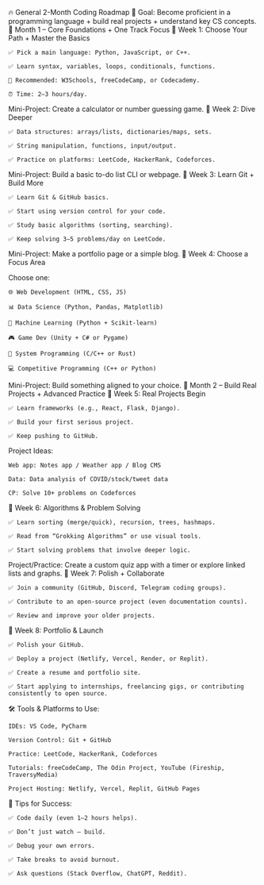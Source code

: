 🔥 General 2-Month Coding Roadmap
🎯 Goal: Become proficient in a programming language + build real projects + understand key CS concepts.
📅 Month 1 – Core Foundations + One Track Focus
🔹 Week 1: Choose Your Path + Master the Basics

    ✅ Pick a main language: Python, JavaScript, or C++.

    ✅ Learn syntax, variables, loops, conditionals, functions.

    📘 Recommended: W3Schools, freeCodeCamp, or Codecademy.

    ⏰ Time: 2–3 hours/day.

Mini-Project: Create a calculator or number guessing game.
🔹 Week 2: Dive Deeper

    ✅ Data structures: arrays/lists, dictionaries/maps, sets.

    ✅ String manipulation, functions, input/output.

    ✅ Practice on platforms: LeetCode, HackerRank, Codeforces.

Mini-Project: Build a basic to-do list CLI or webpage.
🔹 Week 3: Learn Git + Build More

    ✅ Learn Git & GitHub basics.

    ✅ Start using version control for your code.

    ✅ Study basic algorithms (sorting, searching).

    ✅ Keep solving 3–5 problems/day on LeetCode.

Mini-Project: Make a portfolio page or a simple blog.
🔹 Week 4: Choose a Focus Area

Choose one:

    🌐 Web Development (HTML, CSS, JS)

    📊 Data Science (Python, Pandas, Matplotlib)

    🤖 Machine Learning (Python + Scikit-learn)

    🎮 Game Dev (Unity + C# or Pygame)

    🐧 System Programming (C/C++ or Rust)

    💻 Competitive Programming (C++ or Python)

Mini-Project: Build something aligned to your choice.
📅 Month 2 – Build Real Projects + Advanced Practice
🔹 Week 5: Real Projects Begin

    ✅ Learn frameworks (e.g., React, Flask, Django).

    ✅ Build your first serious project.

    ✅ Keep pushing to GitHub.

Project Ideas:

    Web app: Notes app / Weather app / Blog CMS

    Data: Data analysis of COVID/stock/tweet data

    CP: Solve 10+ problems on Codeforces

🔹 Week 6: Algorithms & Problem Solving

    ✅ Learn sorting (merge/quick), recursion, trees, hashmaps.

    ✅ Read from “Grokking Algorithms” or use visual tools.

    ✅ Start solving problems that involve deeper logic.

Project/Practice: Create a custom quiz app with a timer or explore linked lists and graphs.
🔹 Week 7: Polish + Collaborate

    ✅ Join a community (GitHub, Discord, Telegram coding groups).

    ✅ Contribute to an open-source project (even documentation counts).

    ✅ Review and improve your older projects.

🔹 Week 8: Portfolio & Launch

    ✅ Polish your GitHub.

    ✅ Deploy a project (Netlify, Vercel, Render, or Replit).

    ✅ Create a resume and portfolio site.

    ✅ Start applying to internships, freelancing gigs, or contributing consistently to open source.

🛠 Tools & Platforms to Use:

    IDEs: VS Code, PyCharm

    Version Control: Git + GitHub

    Practice: LeetCode, HackerRank, Codeforces

    Tutorials: freeCodeCamp, The Odin Project, YouTube (Fireship, TraversyMedia)

    Project Hosting: Netlify, Vercel, Replit, GitHub Pages

📌 Tips for Success:

    ✅ Code daily (even 1–2 hours helps).

    ✅ Don’t just watch — build.

    ✅ Debug your own errors.

    ✅ Take breaks to avoid burnout.

    ✅ Ask questions (Stack Overflow, ChatGPT, Reddit).
